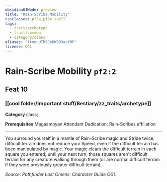 ```yaml
---
obsidianUIMode: preview
title: "Rain-Scribe Mobility"
cssclasses: pf2e,pf2e-spell
tags:
  - trait/archetype
  - trait/common
  - category/class
aliases: "Item.UTb0JeUWSO3auYRP"
license: OGL
---
```

# Rain-Scribe Mobility `pf2:2`
## Feat 10
### [[cool folder/Important stuff/Bestiary/zz_traits/archetype]]

**Category** class; 



**Prerequisites** Magaambyan Attendant Dedication; Rain-Scribes affiliation
* * *
You surround yourself in a mantle of Rain-Scribe magic and Stride twice; difficult terrain does not reduce your Speed, even if the difficult terrain has been manipulated by magic. Your magic clears the difficult terrain in each square you entered; until your next turn, those squares aren't difficult terrain for any creature walking through them (or are normal difficult terrain if they were previously greater difficult terrain).

*Source: Pathfinder Lost Omens: Character Guide*
*OGL*